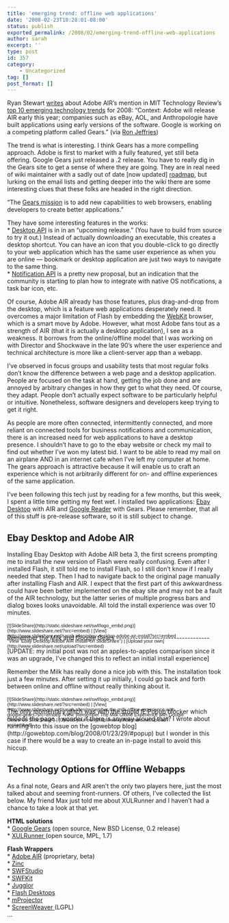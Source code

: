 ```yaml
---
title: 'emerging trend: offline web applications'
date: '2008-02-23T10:28:01-08:00'
status: publish
exported_permalink: /2008/02/emerging-trend-offline-web-applications
author: sarah
excerpt: ''
type: post
id: 357
category:
    - Uncategorized
tag: []
post_format: []
---
```

Ryan Stewart [writes](http://blog.digitalbackcountry.com/?p=1286) about Adobe AIR’s mention in MIT Technology Review’s [top 10 emerging technology trends](http://www.technologyreview.com/read_article.aspx?ch=specialsections&sc=emerging08&id=20245) for 2008: “Context: Adobe will release AIR early this year; companies such as eBay, AOL, and Anthropologie have built applications using early versions of the software. Google is working on a competing platform called Gears.” (via [Ron Jeffries](http://blog.eronj.com/))

The trend is what is interesting. I think Gears has a more compelling approach. Adobe is first to market with a fully featured, yet still beta offering. Google Gears just released a .2 release. You have to really dig in the Gears site to get a sense of where they are going. They are in real need of wiki maintainer with a sadly out of date \[now updated\] [roadmap](http://code.google.com/p/google-gears/wiki/GearsRoadmap), but lurking on the email lists and getting deeper into the wiki there are some interesting clues that these folks are headed in the right direction.

“The [Gears mission](http://code.google.com/p/google-gears/wiki/ContributingToGears) is to add new capabilities to web browsers, enabling developers to create better applications.”

They have some interesting features in the works:  
\* [Desktop API](http://code.google.com/apis/gears/upcoming/api_desktop.html) is in in an “upcoming release.” (You have to build from source to try it out.) Instead of actually downloading an executable, this creates a desktop shortcut. You can have an icon that you double-click to go directly to your web application which has the same user experience as when you are online — bookmark or desktop application are just two ways to navigate to the same thing.  
\* [Notification API](http://code.google.com/p/google-gears/wiki/NotificationAPI) is a pretty new proposal, but an indication that the community is starting to plan how to integrate with native OS notifications, a task bar icon, etc.

Of course, Adobe AIR already has those features, plus drag-and-drop from the desktop, which is a feature web applications desperately need. It overcomes a major limitation of Flash by embedding the [WebKit](http://webkit.org/) browser, which is a smart move by Adobe. However, what most Adobe fans tout as a strength of AIR (that it is actually a desktop application), I see as a weakness. It borrows from the online/offline model that I was working on with Director and Shockwave in the late 90’s where the user experience and technical architecture is more like a client-server app than a webapp.

I’ve observed in focus groups and usability tests that most regular folks don’t know the difference between a web page and a desktop application. People are focused on the task at hand, getting the job done and are annoyed by arbitrary changes in how they get to what they need. Of course, they adapt. People don’t actually expect software to be particularly helpful or intuitive. Nonetheless, software designers and developers keep trying to get it right.

As people are more often connected, intermittently connected, and more reliant on connected tools for business notifications and communication, there is an increased need for web applications to have a desktop presence. I shouldn’t have to go to the ebay website or check my mail to find out whether I’ve won my latest bid. I want to be able to read my mail on an airplane AND in an internet cafe when I’ve left my computer at home. The gears approach is attractive because it will enable us to craft an experience which is not arbitrarily different for on- and offline experiences of the same application.

I’ve been following this tech just by reading for a few months, but this week, I spent a little time getting my feet wet. I installed two applications: [Ebay Desktop](http://desktop.ebay.com/) with AIR and [Google Reader](http://www.google.com/reader) with Gears. Please remember, that all of this stuff is pre-release software, so it is still subject to change.

Ebay Desktop and Adobe AIR
--------------------------

Installing Ebay Desktop with Adobe AIR beta 3, the first screens prompting me to install the new version of Flash were really confusing. Even after I installed Flash, it still told me to install Flash, so I still don’t know if I really needed that step. Then I had to navigate back to the original page manually after installing Flash and AIR. I expect that the first part of this awkwardness could have been better implemented on the ebay site and may not be a fault of the AIR technology, but the latter series of multiple progress bars and dialog boxes looks unavoidable. All told the install experience was over 10 minutes.

<div id="__ss_278882" style="width:425px;text-align:left"><div style="font-size:11px;font-family:tahoma,arial;height:26px;padding-top:2px">[![SlideShare](http://static.slideshare.net/swf/logo_embd.png)](http://www.slideshare.net/?src=embed) | [View](http://www.slideshare.net/sarah.allen/ebay-desktop-adobe-air-install?src=embed "View 'Ebay Desktop Adobe AIR Install' on SlideShare") | [Upload your own](http://www.slideshare.net/upload?src=embed)</div></div>Remember the Milk and Google Gears
----------------------------------

\[UPDATE: my initial post was not an apples-to-apples comparison since it was an upgrade, I’ve changed this to reflect an initial install experience\]

Remember the Milk has really done a nice job with this. The installation took just a few minutes. After setting it up initially, I could go back and forth between online and offline without really thinking about it.

<div id="__ss_279409" style="width:425px;text-align:left"><div style="font-size:11px;font-family:tahoma,arial;height:26px;padding-top:2px">[![SlideShare](http://static.slideshare.net/swf/logo_embd.png)](http://www.slideshare.net/?src=embed) | [View](http://www.slideshare.net/sarah.allen/remember-the-milk-offline-experience-with-google-gears?src=embed "View 'Remember The Milk Offline Experience with Google Gears' on SlideShare") | [Upload your own](http://www.slideshare.net/upload?src=embed)</div></div>The only momentary glitch was with the stupid IE Popup blocker which reloads the page. I wonder if there is anyway around that? I wrote about running into this issue on the [gowebtop blog](http://gowebtop.com/blog/2008/01/23/29/#popup) but I wonder in this case if there would be a way to create an in-page install to avoid this hiccup.

Technology Options for Offline Webapps
--------------------------------------

As a final note, Gears and AIR aren’t the only two players here, just the most talked about and seeming front-runners. Of others, I’ve collected the list below. My friend Max just told me about XULRunner and I haven’t had a chance to take a look at that yet.

**HTML solutions**  
\* [Google Gears](http://gears.google.com/) (open source, New BSD License, 0.2 release)  
\* [XULRunner ](http://developer.mozilla.org/en/docs/XULRunner)(open source, MPL, 1.7)

**Flash Wrappers**  
\* [Adobe AIR](http://labs.adobe.com/technologies/air/) (proprietary, beta)  
\* [Zinc](http://www.multidmedia.com/)  
\* [SWFStudio](http://www.northcode.com/)  
\* [SWFKit](http://www.swfkit.com/)  
\* [Jugglor](http://www.flashjester.com/)  
\* [Flash Desktops](http://www.trombettworks.com/)  
\* [mProjector](http://www.screentime.com/software/mprojector/)  
\* [ScreenWeaver ](http://screenweaver.org/)(LGPL)  
…